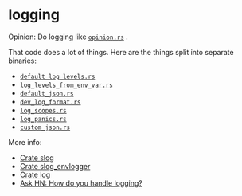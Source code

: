 # logging

Opinion: Do logging like [`opinion.rs`](src/bin/opinion.rs) .

That code does a lot of things.  Here are the things split into separate binaries:
- [`default_log_levels.rs`](src/bin/default_log_levels.rs)
- [`log_levels_from_env_var.rs`](src/bin/log_levels_from_env_var.rs)
- [`default_json.rs`](src/bin/default_json.rs)
- [`dev_log_format.rs`](src/bin/dev_log_format.rs)
- [`log_scopes.rs`](src/bin/log_scopes.rs)
- [`log_panics.rs`](src/bin/log_panics.rs)
- [`custom_json.rs`](src/bin/custom_json.rs)

More info:
- [Crate slog](https://docs.rs/slog/)
- [Crate slog_envlogger](https://docs.rs/slog-envlogger/)
- [Crate log](https://docs.rs/log/)
- [Ask HN: How do you handle logging?](https://news.ycombinator.com/item?id=20818106)
